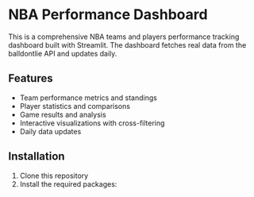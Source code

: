 # NBA Performance Dashboard

This is a comprehensive NBA teams and players performance tracking dashboard built with Streamlit. The dashboard fetches real data from the balldontlie API and updates daily.

## Features

- Team performance metrics and standings
- Player statistics and comparisons
- Game results and analysis
- Interactive visualizations with cross-filtering
- Daily data updates

## Installation

1. Clone this repository
2. Install the required packages:

